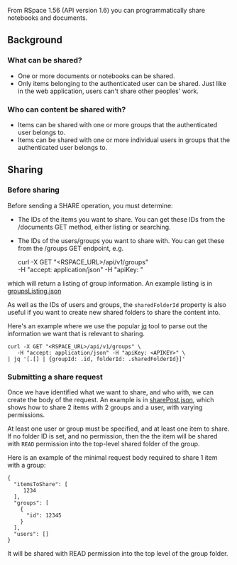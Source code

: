 From RSpace 1.56 (API version 1.6) you can programmatically share notebooks and documents.

## Background

###  What can be shared?

* One or more documents or notebooks can be shared.
* Only items belonging to the authenticated user can be shared. Just like in the web application, users can't share other peoples' work.

### Who can content be shared with?

* Items can be shared with one or more groups that the authenticated user belongs to.
* Items can be shared with one or more individual users in groups that the authenticated user belongs to.


## Sharing

### Before sharing

Before sending a SHARE operation, you must determine:

* The IDs of the items you want to share. You can get these IDs from the /documents GET method, either listing or searching.
* The IDs of the users/groups you want to share with. You can get these from the /groups GET endpoint, e.g.

    curl -X GET "<RSPACE_URL>/api/v1/groups" \
       -H "accept: application/json" -H "apiKey: <APIKEY>"
       
which will return a listing of group information. An example listing is in [groupsListing.json](tutorial-data/sharingContent/groupsListing.json)

As well as the IDs of users and groups, the `sharedFolderId` property is also useful if you want to create new shared folders to
 share the content into.
 
 Here's an example where we use the popular [jq](https://stedolan.github.io/jq/tutorial/) tool to parse out the information we want that is relevant to sharing.
 
 
    curl -X GET "<RSPACE_URL>/api/v1/groups" \
       -H "accept: application/json" -H "apiKey: <APIKEY>" \
    | jq '[.[] | {groupId: .id, folderId: .sharedFolderId}]'
    
### Submitting a share request

 Once we have identified what we want to share, and who with, we can create the body of the request. An example is in [sharePost.json](tutorial-data/sharingContent/sharePost.json), which shows how to share 2 items with 2 groups and a user, with varying permissions.
 
 At least one user or group must be specified, and at least one item to share. If no folder ID is set, and no permission, then the the item will be shared with `READ` permission into the top-level shared folder of the group.
 
 Here is an example of the minimal request body required to share 1 item with a group:
 
``` 
{
  "itemsToShare": [
     1234
  ],
  "groups": [
    {
      "id": 12345
    }
  ],
  "users": []
}
```
 It will be shared with READ permission into the top level of the group folder.